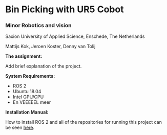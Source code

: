 # Bin Picking with UR5 Cobot
### Minor Robotics and vision
Saxion University of Applied Science, Enschede, The Netherlands

Mattijs Kok, Jeroen Koster, Denny van Tolij

**The assignment:**

Add brief explanation of the project.

**System Requirements:**

- ROS 2
- Ubuntu 18.04
- Intel GPU/CPU
- En VEEEEEL meer

**Installation Manual:**

How to install ROS 2 and all of the repositories for running this project can be seen [here](https://github.com/mattijsk14/BinPicking/tree/main/Installation).
